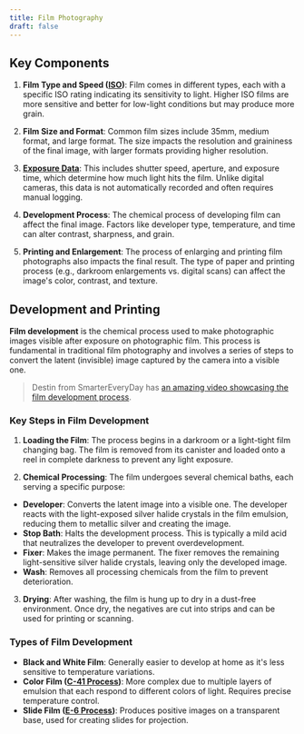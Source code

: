 ```yaml
---
title: Film Photography
draft: false
---
```


## Key Components

1. **Film Type and Speed ([ISO](https://en.wikipedia.org/wiki/Film_speed))**: Film comes in different types, each with a specific ISO rating indicating its sensitivity to light. Higher ISO films are more sensitive and better for low-light conditions but may produce more grain.

2. **Film Size and Format**: Common film sizes include 35mm, medium format, and large format. The size impacts the resolution and graininess of the final image, with larger formats providing higher resolution.

3. **[Exposure Data](https://en.wikipedia.org/wiki/Exposure_(photography))**: This includes shutter speed, aperture, and exposure time, which determine how much light hits the film. Unlike digital cameras, this data is not automatically recorded and often requires manual logging.

4. **Development Process**: The chemical process of developing film can affect the final image. Factors like developer type, temperature, and time can alter contrast, sharpness, and grain.

5. **Printing and Enlargement**: The process of enlarging and printing film photographs also impacts the final result. The type of paper and printing process (e.g., darkroom enlargements vs. digital scans) can affect the image's color, contrast, and texture.

## Development and Printing

**Film development** is the chemical process used to make photographic images visible after exposure on photographic film. This process is fundamental in traditional film photography and involves a series of steps to convert the latent (invisible) image captured by the camera into a visible one.

> Destin from SmarterEveryDay has [an amazing video showcasing the film development process](https://www.youtube.com/watch?v=TCxoZlFqzwA).

### Key Steps in Film Development

1. **Loading the Film**: The process begins in a darkroom or a light-tight film changing bag. The film is removed from its canister and loaded onto a reel in complete darkness to prevent any light exposure.

2. **Chemical Processing**: The film undergoes several chemical baths, each serving a specific purpose:
  - **Developer**: Converts the latent image into a visible one. The developer reacts with the light-exposed silver halide crystals in the film emulsion, reducing them to metallic silver and creating the image.
  - **Stop Bath**: Halts the development process. This is typically a mild acid that neutralizes the developer to prevent overdevelopment.
  - **Fixer**: Makes the image permanent. The fixer removes the remaining light-sensitive silver halide crystals, leaving only the developed image.
  - **Wash**: Removes all processing chemicals from the film to prevent deterioration.

3. **Drying**: After washing, the film is hung up to dry in a dust-free environment. Once dry, the negatives are cut into strips and can be used for printing or scanning.

### Types of Film Development

- **Black and White Film**: Generally easier to develop at home as it's less sensitive to temperature variations.
- **Color Film ([C-41 Process](https://en.wikipedia.org/wiki/C-41_process))**: More complex due to multiple layers of emulsion that each respond to different colors of light. Requires precise temperature control.
- **Slide Film ([E-6 Process](https://en.wikipedia.org/wiki/E-6_process#:~:text=There%20are%20two%20versions%20of,bleach%20and%20fixer%20bath%20solutions.))**: Produces positive images on a transparent base, used for creating slides for projection.
